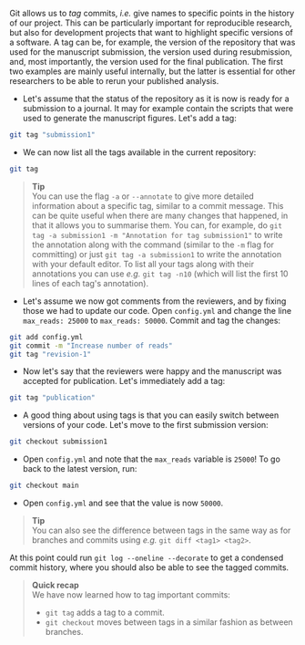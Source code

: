Git allows us to *tag* commits, *i.e.* give names to specific points in the
history of our project. This can be particularly important for reproducible
research, but also for development projects that want to highlight specific
versions of a software. A tag can be, for example, the version of the repository
that was used for the manuscript submission, the version used during
resubmission, and, most importantly, the version used for the final publication.
The first two examples are mainly useful internally, but the latter is essential
for other researchers to be able to rerun your published analysis.

* Let's assume that the status of the repository as it is now is ready for
  a submission to a journal. It may for example contain the scripts that were
  used to generate the manuscript figures. Let's add a tag:

```bash
git tag "submission1"
```

* We can now list all the tags available in the current repository:

```bash
git tag
```

> **Tip** <br>
> You can use the flag `-a` or `--annotate` to give more detailed information
> about a specific tag, similar to a commit message. This can be quite useful
> when there are many changes that happened, in that it allows you to
> summarise them. You can, for example, do `git tag -a submission1 -m
> "Annotation for tag submission1"` to write the annotation along with the
> command (similar to the `-m` flag for committing) or just `git tag -a
> submission1` to write the annotation with your default editor. To list all
> your tags along with their annotations you can use *e.g.* `git tag -n10`
> (which will list the first 10 lines of each tag's annotation).

* Let's assume we now got comments from the reviewers, and by fixing
  those we had to update our code. Open `config.yml` and change the line
  `max_reads: 25000` to `max_reads: 50000`. Commit and tag the changes:

```bash
git add config.yml
git commit -m "Increase number of reads"
git tag "revision-1"
```

* Now let's say that the reviewers were happy and the manuscript was
  accepted for publication. Let's immediately add a tag:

```bash
git tag "publication"
```

* A good thing about using tags is that you can easily switch between versions
  of your code. Let's move to the first submission version:

```bash
git checkout submission1
```

* Open `config.yml` and note that the `max_reads` variable is `25000`! To go
  back to the latest version, run:

```bash
git checkout main
```

* Open `config.yml` and see that the value is now `50000`.

> **Tip** <br>
> You can also see the difference between tags in the same way as for
> branches and commits using *e.g.* `git diff <tag1> <tag2>`.

At this point could run `git log --oneline --decorate` to get a condensed
commit history, where you should also be able to see the tagged commits.

> **Quick recap** <br>
> We have now learned how to tag important commits:
>
> - `git tag` adds a tag to a commit.
> - `git checkout` moves between tags in a similar fashion as between
>   branches.
